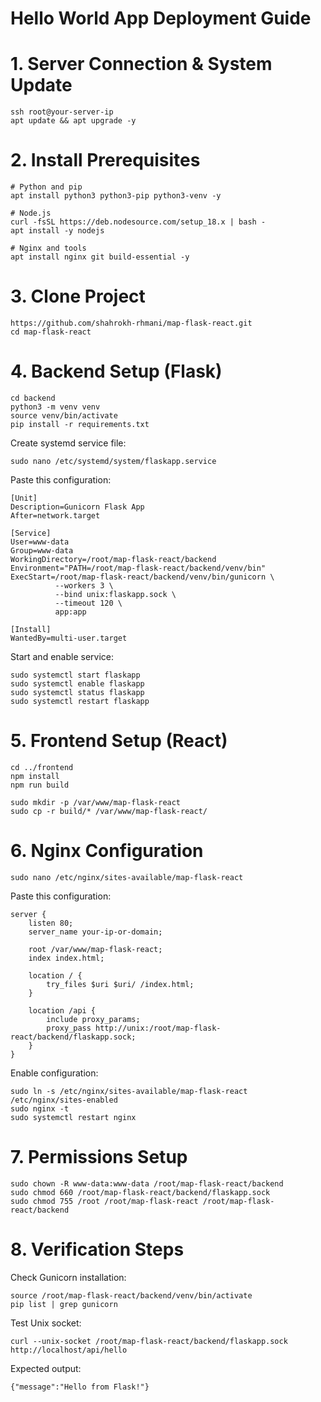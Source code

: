 # Hello World App Deployment Guide

# 1. Server Connection & System Update

```
ssh root@your-server-ip
apt update && apt upgrade -y
```

# 2. Install Prerequisites

```
# Python and pip
apt install python3 python3-pip python3-venv -y

# Node.js 
curl -fsSL https://deb.nodesource.com/setup_18.x | bash -
apt install -y nodejs 

# Nginx and tools
apt install nginx git build-essential -y
```

# 3. Clone Project

```
https://github.com/shahrokh-rhmani/map-flask-react.git
cd map-flask-react
```

# 4. Backend Setup (Flask)

```
cd backend
python3 -m venv venv
source venv/bin/activate
pip install -r requirements.txt
```

Create systemd service file:

```
sudo nano /etc/systemd/system/flaskapp.service
```

Paste this configuration:

```
[Unit]
Description=Gunicorn Flask App
After=network.target

[Service]
User=www-data
Group=www-data
WorkingDirectory=/root/map-flask-react/backend
Environment="PATH=/root/map-flask-react/backend/venv/bin"
ExecStart=/root/map-flask-react/backend/venv/bin/gunicorn \
          --workers 3 \
          --bind unix:flaskapp.sock \
          --timeout 120 \
          app:app

[Install]
WantedBy=multi-user.target
```

Start and enable service:

```
sudo systemctl start flaskapp
sudo systemctl enable flaskapp
sudo systemctl status flaskapp
sudo systemctl restart flaskapp
```

# 5. Frontend Setup (React)

```
cd ../frontend
npm install
npm run build

sudo mkdir -p /var/www/map-flask-react
sudo cp -r build/* /var/www/map-flask-react/
```

# 6. Nginx Configuration

```
sudo nano /etc/nginx/sites-available/map-flask-react
```

Paste this configuration:

```
server {
    listen 80;
    server_name your-ip-or-domain;

    root /var/www/map-flask-react;
    index index.html;

    location / {
        try_files $uri $uri/ /index.html;
    }

    location /api {
        include proxy_params;
        proxy_pass http://unix:/root/map-flask-react/backend/flaskapp.sock;
    }
}
```

Enable configuration:

```
sudo ln -s /etc/nginx/sites-available/map-flask-react /etc/nginx/sites-enabled
sudo nginx -t
sudo systemctl restart nginx
```

# 7. Permissions Setup

```
sudo chown -R www-data:www-data /root/map-flask-react/backend
sudo chmod 660 /root/map-flask-react/backend/flaskapp.sock
sudo chmod 755 /root /root/map-flask-react /root/map-flask-react/backend
```

# 8. Verification Steps

Check Gunicorn installation:

```
source /root/map-flask-react/backend/venv/bin/activate
pip list | grep gunicorn
```

Test Unix socket:

```
curl --unix-socket /root/map-flask-react/backend/flaskapp.sock http://localhost/api/hello
```

Expected output: 

```
{"message":"Hello from Flask!"}
```
















